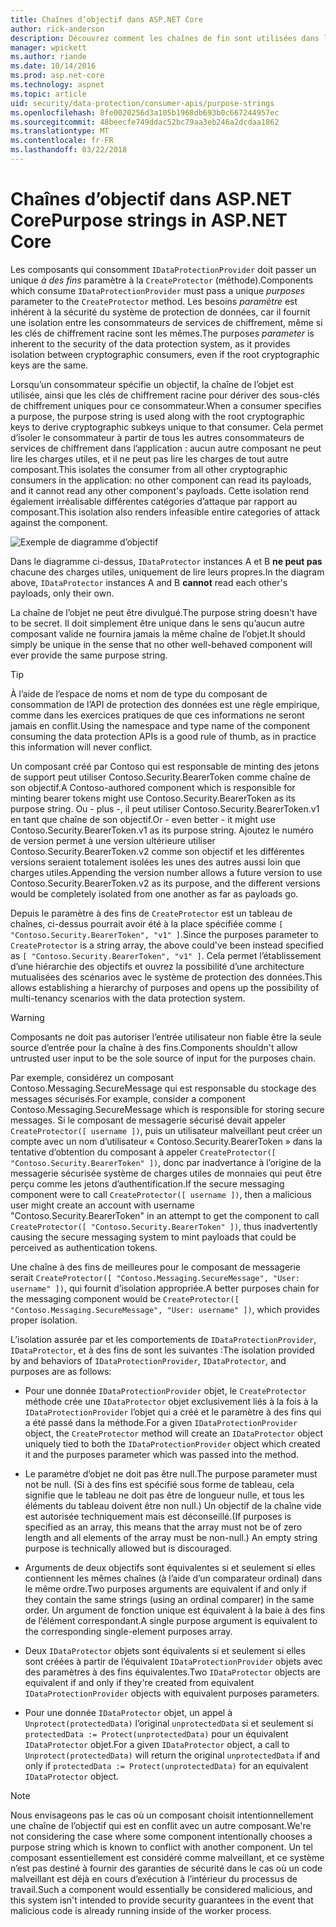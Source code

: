 ```yaml
---
title: Chaînes d’objectif dans ASP.NET Core
author: rick-anderson
description: Découvrez comment les chaînes de fin sont utilisées dans les API de Protection de données ASP.NET Core.
manager: wpickett
ms.author: riande
ms.date: 10/14/2016
ms.prod: asp.net-core
ms.technology: aspnet
ms.topic: article
uid: security/data-protection/consumer-apis/purpose-strings
ms.openlocfilehash: 8fe0020256d3a105b1968db693b0c667244957ec
ms.sourcegitcommit: 48beecfe749ddac52bc79aa3eb246a2dcdaa1862
ms.translationtype: MT
ms.contentlocale: fr-FR
ms.lasthandoff: 03/22/2018
---
```

# <a name="purpose-strings-in-aspnet-core"></a><span data-ttu-id="dc072-103">Chaînes d’objectif dans ASP.NET Core</span><span class="sxs-lookup"><span data-stu-id="dc072-103">Purpose strings in ASP.NET Core</span></span>

<a name="data-protection-consumer-apis-purposes"></a>

<span data-ttu-id="dc072-104">Les composants qui consomment `IDataProtectionProvider` doit passer un unique *à des fins* paramètre à la `CreateProtector` (méthode).</span><span class="sxs-lookup"><span data-stu-id="dc072-104">Components which consume `IDataProtectionProvider` must pass a unique *purposes* parameter to the `CreateProtector` method.</span></span> <span data-ttu-id="dc072-105">Les besoins *paramètre* est inhérent à la sécurité du système de protection de données, car il fournit une isolation entre les consommateurs de services de chiffrement, même si les clés de chiffrement racine sont les mêmes.</span><span class="sxs-lookup"><span data-stu-id="dc072-105">The purposes *parameter* is inherent to the security of the data protection system, as it provides isolation between cryptographic consumers, even if the root cryptographic keys are the same.</span></span>

<span data-ttu-id="dc072-106">Lorsqu’un consommateur spécifie un objectif, la chaîne de l’objet est utilisée, ainsi que les clés de chiffrement racine pour dériver des sous-clés de chiffrement uniques pour ce consommateur.</span><span class="sxs-lookup"><span data-stu-id="dc072-106">When a consumer specifies a purpose, the purpose string is used along with the root cryptographic keys to derive cryptographic subkeys unique to that consumer.</span></span> <span data-ttu-id="dc072-107">Cela permet d’isoler le consommateur à partir de tous les autres consommateurs de services de chiffrement dans l’application : aucun autre composant ne peut lire les charges utiles, et il ne peut pas lire les charges de tout autre composant.</span><span class="sxs-lookup"><span data-stu-id="dc072-107">This isolates the consumer from all other cryptographic consumers in the application: no other component can read its payloads, and it cannot read any other component's payloads.</span></span> <span data-ttu-id="dc072-108">Cette isolation rend également irréalisable différentes catégories d’attaque par rapport au composant.</span><span class="sxs-lookup"><span data-stu-id="dc072-108">This isolation also renders infeasible entire categories of attack against the component.</span></span>

![Exemple de diagramme d’objectif](purpose-strings/_static/purposes.png)

<span data-ttu-id="dc072-110">Dans le diagramme ci-dessus, `IDataProtector` instances A et B **ne peut pas** chacune des charges utiles, uniquement de lire leurs propres.</span><span class="sxs-lookup"><span data-stu-id="dc072-110">In the diagram above, `IDataProtector` instances A and B **cannot** read each other's payloads, only their own.</span></span>

<span data-ttu-id="dc072-111">La chaîne de l’objet ne peut être divulgué.</span><span class="sxs-lookup"><span data-stu-id="dc072-111">The purpose string doesn't have to be secret.</span></span> <span data-ttu-id="dc072-112">Il doit simplement être unique dans le sens qu’aucun autre composant valide ne fournira jamais la même chaîne de l’objet.</span><span class="sxs-lookup"><span data-stu-id="dc072-112">It should simply be unique in the sense that no other well-behaved component will ever provide the same purpose string.</span></span>

>[!TIP]
> <span data-ttu-id="dc072-113">À l’aide de l’espace de noms et nom de type du composant de consommation de l’API de protection des données est une règle empirique, comme dans les exercices pratiques de que ces informations ne seront jamais en conflit.</span><span class="sxs-lookup"><span data-stu-id="dc072-113">Using the namespace and type name of the component consuming the data protection APIs is a good rule of thumb, as in practice this information will never conflict.</span></span>
>
><span data-ttu-id="dc072-114">Un composant créé par Contoso qui est responsable de minting des jetons de support peut utiliser Contoso.Security.BearerToken comme chaîne de son objectif.</span><span class="sxs-lookup"><span data-stu-id="dc072-114">A Contoso-authored component which is responsible for minting bearer tokens might use Contoso.Security.BearerToken as its purpose string.</span></span> <span data-ttu-id="dc072-115">Ou - plus -, il peut utiliser Contoso.Security.BearerToken.v1 en tant que chaîne de son objectif.</span><span class="sxs-lookup"><span data-stu-id="dc072-115">Or - even better - it might use Contoso.Security.BearerToken.v1 as its purpose string.</span></span> <span data-ttu-id="dc072-116">Ajoutez le numéro de version permet à une version ultérieure utiliser Contoso.Security.BearerToken.v2 comme son objectif et les différentes versions seraient totalement isolées les unes des autres aussi loin que charges utiles.</span><span class="sxs-lookup"><span data-stu-id="dc072-116">Appending the version number allows a future version to use Contoso.Security.BearerToken.v2 as its purpose, and the different versions would be completely isolated from one another as far as payloads go.</span></span>

<span data-ttu-id="dc072-117">Depuis le paramètre à des fins de `CreateProtector` est un tableau de chaînes, ci-dessus pourrait avoir été à la place spécifiée comme `[ "Contoso.Security.BearerToken", "v1" ]`.</span><span class="sxs-lookup"><span data-stu-id="dc072-117">Since the purposes parameter to `CreateProtector` is a string array, the above could've been instead specified as `[ "Contoso.Security.BearerToken", "v1" ]`.</span></span> <span data-ttu-id="dc072-118">Cela permet l’établissement d’une hiérarchie des objectifs et ouvrez la possibilité d’une architecture mutualisées des scénarios avec le système de protection des données.</span><span class="sxs-lookup"><span data-stu-id="dc072-118">This allows establishing a hierarchy of purposes and opens up the possibility of multi-tenancy scenarios with the data protection system.</span></span>

<a name="data-protection-contoso-purpose"></a>

>[!WARNING]
> <span data-ttu-id="dc072-119">Composants ne doit pas autoriser l’entrée utilisateur non fiable être la seule source d’entrée pour la chaîne à des fins.</span><span class="sxs-lookup"><span data-stu-id="dc072-119">Components shouldn't allow untrusted user input to be the sole source of input for the purposes chain.</span></span>
>
><span data-ttu-id="dc072-120">Par exemple, considérez un composant Contoso.Messaging.SecureMessage qui est responsable du stockage des messages sécurisés.</span><span class="sxs-lookup"><span data-stu-id="dc072-120">For example, consider a component Contoso.Messaging.SecureMessage which is responsible for storing secure messages.</span></span> <span data-ttu-id="dc072-121">Si le composant de messagerie sécurisé devait appeler `CreateProtector([ username ])`, puis un utilisateur malveillant peut créer un compte avec un nom d’utilisateur « Contoso.Security.BearerToken » dans la tentative d’obtention du composant à appeler `CreateProtector([ "Contoso.Security.BearerToken" ])`, donc par inadvertance à l’origine de la messagerie sécurisée système de charges utiles de monnaies qui peut être perçu comme les jetons d’authentification.</span><span class="sxs-lookup"><span data-stu-id="dc072-121">If the secure messaging component were to call `CreateProtector([ username ])`, then a malicious user might create an account with username "Contoso.Security.BearerToken" in an attempt to get the component to call `CreateProtector([ "Contoso.Security.BearerToken" ])`, thus inadvertently causing the secure messaging system to mint payloads that could be perceived as authentication tokens.</span></span>
>
><span data-ttu-id="dc072-122">Une chaîne à des fins de meilleures pour le composant de messagerie serait `CreateProtector([ "Contoso.Messaging.SecureMessage", "User: username" ])`, qui fournit d’isolation appropriée.</span><span class="sxs-lookup"><span data-stu-id="dc072-122">A better purposes chain for the messaging component would be `CreateProtector([ "Contoso.Messaging.SecureMessage", "User: username" ])`, which provides proper isolation.</span></span>

<span data-ttu-id="dc072-123">L’isolation assurée par et les comportements de `IDataProtectionProvider`, `IDataProtector`, et à des fins de sont les suivantes :</span><span class="sxs-lookup"><span data-stu-id="dc072-123">The isolation provided by and behaviors of `IDataProtectionProvider`, `IDataProtector`, and purposes are as follows:</span></span>

* <span data-ttu-id="dc072-124">Pour une donnée `IDataProtectionProvider` objet, le `CreateProtector` méthode crée une `IDataProtector` objet exclusivement liés à la fois à la `IDataProtectionProvider` l’objet qui a créé et le paramètre à des fins qui a été passé dans la méthode.</span><span class="sxs-lookup"><span data-stu-id="dc072-124">For a given `IDataProtectionProvider` object, the `CreateProtector` method will create an `IDataProtector` object uniquely tied to both the `IDataProtectionProvider` object which created it and the purposes parameter which was passed into the method.</span></span>

* <span data-ttu-id="dc072-125">Le paramètre d’objet ne doit pas être null.</span><span class="sxs-lookup"><span data-stu-id="dc072-125">The purpose parameter must not be null.</span></span> <span data-ttu-id="dc072-126">(Si à des fins est spécifié sous forme de tableau, cela signifie que le tableau ne doit pas être de longueur nulle, et tous les éléments du tableau doivent être non null.) Un objectif de la chaîne vide est autorisée techniquement mais est déconseillé.</span><span class="sxs-lookup"><span data-stu-id="dc072-126">(If purposes is specified as an array, this means that the array must not be of zero length and all elements of the array must be non-null.) An empty string purpose is technically allowed but is discouraged.</span></span>

* <span data-ttu-id="dc072-127">Arguments de deux objectifs sont équivalentes si et seulement si elles contiennent les mêmes chaînes (à l’aide d’un comparateur ordinal) dans le même ordre.</span><span class="sxs-lookup"><span data-stu-id="dc072-127">Two purposes arguments are equivalent if and only if they contain the same strings (using an ordinal comparer) in the same order.</span></span> <span data-ttu-id="dc072-128">Un argument de fonction unique est équivalent à la baie à des fins de l’élément correspondant.</span><span class="sxs-lookup"><span data-stu-id="dc072-128">A single purpose argument is equivalent to the corresponding single-element purposes array.</span></span>

* <span data-ttu-id="dc072-129">Deux `IDataProtector` objets sont équivalents si et seulement si elles sont créées à partir de l’équivalent `IDataProtectionProvider` objets avec des paramètres à des fins équivalentes.</span><span class="sxs-lookup"><span data-stu-id="dc072-129">Two `IDataProtector` objects are equivalent if and only if they're created from equivalent `IDataProtectionProvider` objects with equivalent purposes parameters.</span></span>

* <span data-ttu-id="dc072-130">Pour une donnée `IDataProtector` objet, un appel à `Unprotect(protectedData)` l’original `unprotectedData` si et seulement si `protectedData := Protect(unprotectedData)` pour un équivalent `IDataProtector` objet.</span><span class="sxs-lookup"><span data-stu-id="dc072-130">For a given `IDataProtector` object, a call to `Unprotect(protectedData)` will return the original `unprotectedData` if and only if `protectedData := Protect(unprotectedData)` for an equivalent `IDataProtector` object.</span></span>

> [!NOTE]
> <span data-ttu-id="dc072-131">Nous envisageons pas le cas où un composant choisit intentionnellement une chaîne de l’objectif qui est en conflit avec un autre composant.</span><span class="sxs-lookup"><span data-stu-id="dc072-131">We're not considering the case where some component intentionally chooses a purpose string which is known to conflict with another component.</span></span> <span data-ttu-id="dc072-132">Un tel composant essentiellement est considéré comme malveillant, et ce système n’est pas destiné à fournir des garanties de sécurité dans le cas où un code malveillant est déjà en cours d’exécution à l’intérieur du processus de travail.</span><span class="sxs-lookup"><span data-stu-id="dc072-132">Such a component would essentially be considered malicious, and this system isn't intended to provide security guarantees in the event that malicious code is already running inside of the worker process.</span></span>
